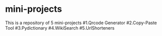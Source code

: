 # mini-projects
This is a repository of 5 mini-projects 
#1.Qrcode Generator
#2.Copy-Paste Tool
#3.Pydictionary
#4.WikiSearch
#5.UrlShorteners
